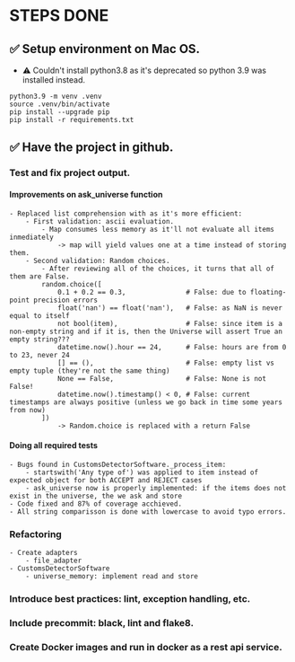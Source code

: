 # STEPS DONE
## ✅ Setup environment on Mac OS.
- ⚠️ Couldn't install python3.8 as it's deprecated so python 3.9 was installed instead.
```
python3.9 -m venv .venv
source .venv/bin/activate
pip install --upgrade pip
pip install -r requirements.txt
```

## ✅ Have the project in github.

### Test and fix project output.
#### Improvements on ask_universe function
    - Replaced list comprehension with as it's more efficient:
        - First validation: ascii evaluation.
            - Map consumes less memory as it'll not evaluate all items inmediately
                -> map will yield values one at a time instead of storing them.
        - Second validation: Random choices.
            - After reviewing all of the choices, it turns that all of them are False.
            random.choice([
                0.1 + 0.2 == 0.3,               # False: due to floating-point precision errors
                float('nan') == float('nan'),   # False: as NaN is never equal to itself
                not bool(item),                 # False: since item is a non-empty string and if it is, then the Universe will assert True an empty string???
                datetime.now().hour == 24,      # False: hours are from 0 to 23, never 24
                [] == (),                       # False: empty list vs empty tuple (they're not the same thing)
                None == False,                  # False: None is not False!
                datetime.now().timestamp() < 0, # False: current timestamps are always positive (unless we go back in time some years from now)
            ])
                -> Random.choice is replaced with a return False
#### Doing all required tests
    - Bugs found in CustomsDetectorSoftware._process_item:
        - startswith('Any type of') was applied to item instead of expected object for both ACCEPT and REJECT cases
        - ask_universe now is properly implemented: if the items does not exist in the universe, the we ask and store
    - Code fixed and 87% of coverage acchieved.
    - All string comparisson is done with lowercase to avoid typo errors.

### Refactoring
    - Create adapters
        - file_adapter
    - CustomsDetectorSoftware
        - universe_memory: implement read and store 

### Introduce best practices: lint, exception handling, etc.
### Include precommit: black, lint and flake8.
### Create Docker images and run in docker as a rest api service.
